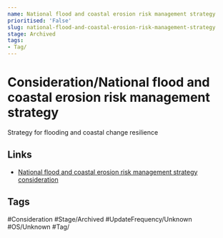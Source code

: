 ```yaml
---
name: National flood and coastal erosion risk management strategy
prioritised: 'False'
slug: national-flood-and-coastal-erosion-risk-management-strategy
stage: Archived
tags:
- Tag/
---
```


# Consideration/National flood and coastal erosion risk management strategy

Strategy for flooding and coastal change resilience

## Links

* [National flood and coastal erosion risk management strategy consideration](https://design.planning.data.gov.uk/planning-consideration/national-flood-and-coastal-erosion-risk-management-strategy)

## Tags

#Consideration #Stage/Archived #UpdateFrequency/Unknown #OS/Unknown #Tag/